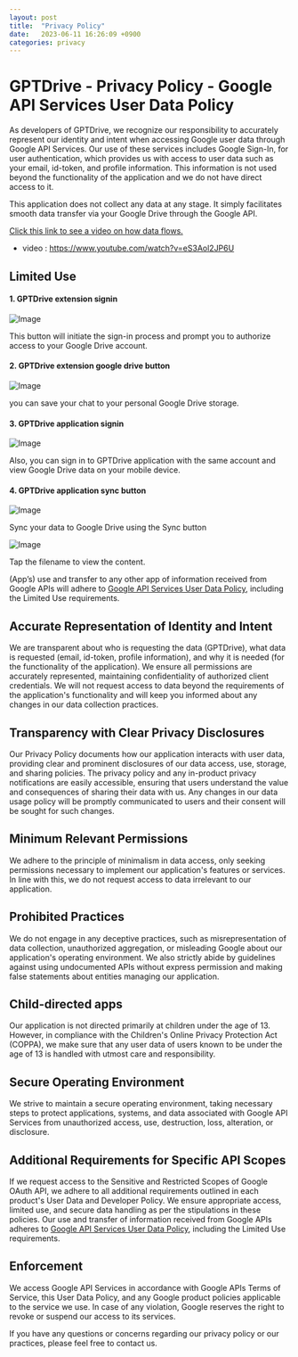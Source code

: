 ```yaml
---
layout: post
title:  "Privacy Policy"
date:   2023-06-11 16:26:09 +0900
categories: privacy
---
```


# GPTDrive - Privacy Policy - Google API Services User Data Policy

As developers of GPTDrive, we recognize our responsibility to accurately represent our identity and intent when accessing Google user data through Google API Services. Our use of these services includes Google Sign-In, for user authentication, which provides us with access to user data such as your email, id-token, and profile information. This information is not used beyond the functionality of the application and we do not have direct access to it.

This application does not collect any data at any stage. It simply facilitates smooth data transfer via your Google Drive through the Google API.

[Click this link to see a video on how data flows.](https://www.youtube.com/watch?v=eS3Aol2JP6U)
- video : https://www.youtube.com/watch?v=eS3Aol2JP6U

## Limited Use

#### 1. GPTDrive extension signin

![Image](https://raw.githubusercontent.com/gptdrive/gptdrive.github.io/main/_posts/assets/use_signin_button.png)

 This button will initiate the sign-in process and prompt you to authorize access to your Google Drive account.

#### 2. GPTDrive extension google drive button

![Image](https://raw.githubusercontent.com/gptdrive/gptdrive.github.io/main/_posts/assets/use_drive_button.png)

 you can save your chat to your personal Google Drive storage.

#### 3. GPTDrive application signin

![Image](https://raw.githubusercontent.com/gptdrive/gptdrive.github.io/main/_posts/assets/use_android_signin.png)

 Also, you can sign in to GPTDrive application with the same account and view Google Drive data on your mobile device.

#### 4. GPTDrive application sync button

![Image](https://raw.githubusercontent.com/gptdrive/gptdrive.github.io/main/_posts/assets/use_android_sync_1.png)

 Sync your data to Google Drive using the Sync button

![Image](https://raw.githubusercontent.com/gptdrive/gptdrive.github.io/main/_posts/assets/use_android_sync_2.png)

 Tap the filename to view the content.


 (App’s) use and transfer to any other app of information received from Google APIs will adhere to [Google API Services User Data Policy](https://developers.google.com/terms/api-services-user-data-policy), including the Limited Use requirements.

## Accurate Representation of Identity and Intent

We are transparent about who is requesting the data (GPTDrive), what data is requested (email, id-token, profile information), and why it is needed (for the functionality of the application). We ensure all permissions are accurately represented, maintaining confidentiality of authorized client credentials. We will not request access to data beyond the requirements of the application's functionality and will keep you informed about any changes in our data collection practices.

## Transparency with Clear Privacy Disclosures

Our Privacy Policy documents how our application interacts with user data, providing clear and prominent disclosures of our data access, use, storage, and sharing policies. The privacy policy and any in-product privacy notifications are easily accessible, ensuring that users understand the value and consequences of sharing their data with us. Any changes in our data usage policy will be promptly communicated to users and their consent will be sought for such changes.

## Minimum Relevant Permissions

We adhere to the principle of minimalism in data access, only seeking permissions necessary to implement our application's features or services. In line with this, we do not request access to data irrelevant to our application.

## Prohibited Practices

We do not engage in any deceptive practices, such as misrepresentation of data collection, unauthorized aggregation, or misleading Google about our application's operating environment. We also strictly abide by guidelines against using undocumented APIs without express permission and making false statements about entities managing our application.

## Child-directed apps

Our application is not directed primarily at children under the age of 13. However, in compliance with the Children's Online Privacy Protection Act (COPPA), we make sure that any user data of users known to be under the age of 13 is handled with utmost care and responsibility.

## Secure Operating Environment

We strive to maintain a secure operating environment, taking necessary steps to protect applications, systems, and data associated with Google API Services from unauthorized access, use, destruction, loss, alteration, or disclosure.

## Additional Requirements for Specific API Scopes

If we request access to the Sensitive and Restricted Scopes of Google OAuth API, we adhere to all additional requirements outlined in each product's User Data and Developer Policy. We ensure appropriate access, limited use, and secure data handling as per the stipulations in these policies. Our use and transfer of information received from Google APIs adheres to [Google API Services User Data Policy](https://developers.google.com/terms/api-services-user-data-policy), including the Limited Use requirements.

## Enforcement

We access Google API Services in accordance with Google APIs Terms of Service, this User Data Policy, and any Google product policies applicable to the service we use. In case of any violation, Google reserves the right to revoke or suspend our access to its services.

If you have any questions or concerns regarding our privacy policy or our practices, please feel free to contact us.

